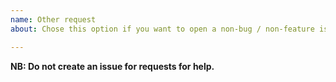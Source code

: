 ```yaml
---
name: Other request
about: Chose this option if you want to open a non-bug / non-feature issue

---
```


**NB: Do not create an issue for requests for help.**

<!--
The correct place to request help is either:

* the public mailing list: https://www.ixpmanager.org/support
* commercial support request: https://www.ixpmanager.org/commercial

## "Support, Out in the Open"

INEX promotes a "Support, out in the open" model. When support issues crop up, we invite people to send them to the mailing list where a member of the community can answer them. When this model is used, search engines pick up relevant query terms, everybody learns about the application and the developers can see what's important to the community. This allows all members of the community to benefit.

INEX doesn't offer free private technical support. This means that if you email one of the development team directly, we will politely suggest that you send your question to the mailing list or use a commercial support channel. 
-->
